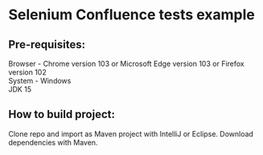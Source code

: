# Selenium Confluence tests example

## Pre-requisites:
Browser - Chrome version 103 or Microsoft Edge version 103 or Firefox version 102  
System - Windows  
JDK 15

## How to build project:
Clone repo and import as Maven project with IntelliJ or Eclipse. Download dependencies with Maven.